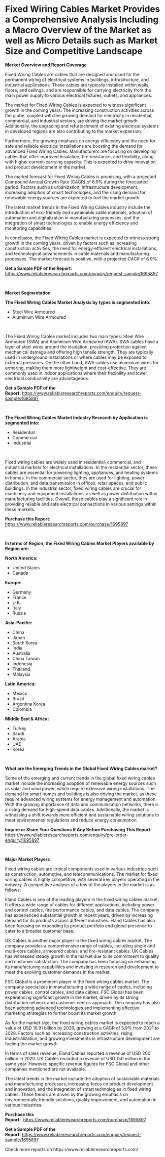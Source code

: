 <p><h1>Fixed Wiring Cables Market Provides a Comprehensive Analysis Including a Macro Overview of the Market as well as Micro Details such as Market Size and Competitive Landscape</h1></p><p><strong>Market Overview and Report Coverage</strong></p>
<p><p>Fixed Wiring Cables are cables that are designed and used for the permanent wiring of electrical systems in buildings, infrastructure, and industrial applications. These cables are typically installed within walls, floors, and ceilings, and are responsible for carrying electricity from the main power supply to various electrical fixtures, outlets, and appliances.</p><p>The market for Fixed Wiring Cables is expected to witness significant growth in the coming years. The increasing construction activities across the globe, coupled with the growing demand for electricity in residential, commercial, and industrial sectors, are driving the market growth. Additionally, the upgrading and refurbishment of existing electrical systems in developed regions are also contributing to the market expansion.</p><p>Furthermore, the growing emphasis on energy efficiency and the need for safe and reliable electrical installations are boosting the demand for advanced Fixed Wiring Cables. Manufacturers are focusing on developing cables that offer improved insulation, fire resistance, and flexibility, along with higher current-carrying capacity. This is expected to drive innovation and product development in the market.</p><p>The market forecast for Fixed Wiring Cables is promising, with a projected Compound Annual Growth Rate (CAGR) of 6.9% during the forecasted period. Factors such as urbanization, infrastructure development, increasing adoption of smart technologies, and the rising demand for renewable energy sources are expected to fuel the market growth. </p><p>The latest market trends in the Fixed Wiring Cables industry include the introduction of eco-friendly and sustainable cable materials, adoption of automation and digitalization in manufacturing processes, and the integration of smart technologies to enable energy efficiency and monitoring capabilities.</p><p>In conclusion, the Fixed Wiring Cables market is expected to witness strong growth in the coming years, driven by factors such as increasing construction activities, the need for energy-efficient electrical installations, and technological advancements in cable materials and manufacturing processes. The market forecast is positive, with a projected CAGR of 6.9%.</p></p>
<p><strong>Get a Sample PDF of the Report:</strong> <a href="https://www.reliableresearchreports.com/enquiry/request-sample/1695897">https://www.reliableresearchreports.com/enquiry/request-sample/1695897</a></p>
<p>&nbsp;</p>
<p><strong>Market Segmentation</strong></p>
<p><strong>The Fixed Wiring Cables Market Analysis by types is segmented into:</strong></p>
<p><ul><li>Steel Wire Armoured</li><li>Aluminium Wire Armoured</li></ul></p>
<p>&nbsp;</p>
<p><p>The Fixed Wiring Cables market includes two main types: Steel Wire Armoured (SWA) and Aluminium Wire Armoured (AWA). SWA cables have a layer of steel wires around the insulation, providing protection against mechanical damage and offering high tensile strength. They are typically used in underground installations or where cables may be exposed to external pressures. On the other hand, AWA cables use aluminium wires for armoring, making them more lightweight and cost-effective. They are commonly used in indoor applications where their flexibility and lower electrical conductivity are advantageous.</p></p>
<p><strong>Get a Sample PDF of the Report:</strong>&nbsp;<a href="https://www.reliableresearchreports.com/enquiry/request-sample/1695897">https://www.reliableresearchreports.com/enquiry/request-sample/1695897</a></p>
<p>&nbsp;</p>
<p><strong>The Fixed Wiring Cables Market Industry Research by Application is segmented into:</strong></p>
<p><ul><li>Residential</li><li>Commercial</li><li>Industrial</li></ul></p>
<p>&nbsp;</p>
<p><p>Fixed wiring cables are widely used in residential, commercial, and industrial markets for electrical installations. In the residential sector, these cables are essential for powering lighting, appliances, and heating systems in homes. In the commercial sector, they are used for lighting, power distribution, and data transmission in offices, retail spaces, and public buildings. In the industrial sector, fixed wiring cables are crucial for machinery and equipment installations, as well as power distribution within manufacturing facilities. Overall, these cables play a significant role in providing reliable and safe electrical connections in various settings within these markets.</p></p>
<p><strong>Purchase this Report:</strong>&nbsp; <a href="https://www.reliableresearchreports.com/purchase/1695897">https://www.reliableresearchreports.com/purchase/1695897</a></p>
<p>&nbsp;</p>
<p><strong>In terms of Region, the Fixed Wiring Cables Market Players available by Region are:</strong></p>
<p>
    <p> <strong> North America: </strong>
        <ul>
            <li>United States</li>
            <li>Canada</li>
        </ul>
        </p> 
    <p> <strong> Europe: </strong>
        <ul>
            <li>Germany</li>
            <li>France</li>
            <li>U.K.</li>
            <li>Italy</li>
            <li>Russia</li>
        </ul>
        </p> 
    <p> <strong> Asia-Pacific: </strong>
        <ul>
            <li>China</li>
            <li>Japan</li>
            <li>South Korea</li>
            <li>India</li>
            <li>Australia</li>
            <li>China Taiwan</li>
            <li>Indonesia</li>
            <li>Thailand</li>
            <li>Malaysia</li>
        </ul>
        </p> 
    <p> <strong> Latin America: </strong>
        <ul>
            <li>Mexico</li>
            <li>Brazil</li>
            <li>Argentina Korea</li>
            <li>Colombia</li>
        </ul>
        </p> 
    <p> <strong> Middle East & Africa: </strong>
        <ul>
            <li>Turkey</li>
            <li>Saudi</li>
            <li>Arabia</li>
            <li>UAE</li>
            <li>Korea</li>
        </ul>
    </p>
    </p>
<p>&nbsp;</p>
<p><strong>What are the Emerging Trends in the Global Fixed Wiring Cables market?</strong></p>
<p><p>Some of the emerging and current trends in the global fixed wiring cables market include the increasing adoption of renewable energy sources such as solar and wind power, which require extensive wiring installations. The demand for smart homes and buildings is also driving the market, as these require advanced wiring systems for energy management and automation. With the growing importance of data and communication networks, there is a rising demand for high-speed data cables. Additionally, the market is witnessing a shift towards more efficient and sustainable wiring solutions to meet environmental regulations and reduce energy consumption.</p></p>
<p><strong>Inquire or Share Your Questions If Any Before Purchasing This Report</strong>- <a href="https://www.reliableresearchreports.com/enquiry/pre-order-enquiry/1695897">https://www.reliableresearchreports.com/enquiry/pre-order-enquiry/1695897</a></p>
<p>&nbsp;</p>
<p><strong>Major Market Players</strong></p>
<p><p>Fixed wiring cables are critical components used in various industries such as construction, automotive, and telecommunications. The market for fixed wiring cables is highly competitive, with several key players operating in the industry. A competitive analysis of a few of the players in the market is as follows:</p><p>Eland Cables is one of the leading players in the fixed wiring cables market. It offers a wide range of cables for different applications, including power and control cables, fire performance cables, and data cables. The company has experienced substantial growth in recent years, driven by increasing demand for its products across different industries. Eland Cables has also been focusing on expanding its product portfolio and global presence to cater to a broader customer base.</p><p>UK Cables is another major player in the fixed wiring cables market. The company provides a comprehensive range of cables, including single and multi-core cables, armoured cables, and fire-resistant cables. UK Cables has witnessed steady growth in the market due to its commitment to quality and customer satisfaction. The company has been focusing on enhancing its manufacturing capabilities and investing in research and development to meet the evolving customer demands in the market.</p><p>FSC Global is a prominent player in the fixed wiring cables market. The company specializes in manufacturing a wide range of cables, including power cables, control cables, and data cables. FSC Global has been experiencing significant growth in the market, driven by its strong distribution network and customer-centric approach. The company has also been adopting advanced technologies and implementing effective marketing strategies to further boost its market growth.</p><p>As for the market size, the fixed wiring cables market is expected to reach a value of USD 16.91 billion by 2028, growing at a CAGR of 5.9% from 2021 to 2028. Factors such as increasing construction activities, rising industrialization, and growing investments in infrastructure development are fueling the market growth.</p><p>In terms of sales revenue, Eland Cables reported a revenue of USD 200 million in 2020. UK Cables recorded a revenue of USD 150 million in the same year. However, specific revenue figures for FSC Global and other companies mentioned are not available.</p><p>The latest trends in the market include the adoption of sustainable materials and manufacturing processes, increasing focus on product development and innovation, and the integration of smart technologies in fixed wiring cables. These trends are driven by the growing emphasis on environmentally friendly solutions, quality improvement, and automation in various industries.</p></p>
<p><strong>Purchase this Report:</strong>&nbsp;&nbsp;<a href="https://www.reliableresearchreports.com/purchase/1695897">https://www.reliableresearchreports.com/purchase/1695897</a></p>
<p></p>
<p><strong>Get a Sample PDF of the Report:</strong>&nbsp;<a href="https://www.reliableresearchreports.com/enquiry/request-sample/1695897">https://www.reliableresearchreports.com/enquiry/request-sample/1695897</a></p>
<p>Check more reports on https://www.reliableresearchreports.com/</p>